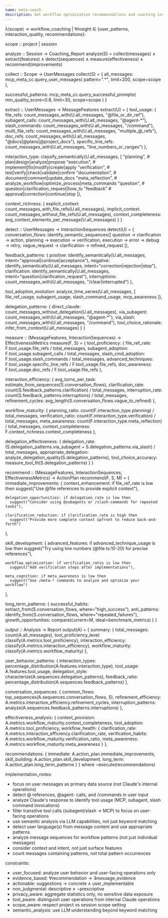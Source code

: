 ```yaml
---
name: meta-coach
description: Get workflow optimization recommendations and coaching insights.
---
```


λ(scope) → workflow_coaching | ∀insight ∈ {user_patterns, interaction_quality, recommendations}:

scope :: project | session

analyze :: Session → Coaching_Report
analyze(S) = collect(messages) ∧ extract(features) ∧ detect(sequences) ∧ measure(effectiveness) ∧ recommend(improvements)

collect :: Scope → UserMessages
collect(S) = {
  all_messages: mcp_meta_cc.query_user_messages(
    pattern=".*",
    limit=200,
    scope=scope
  ),

  successful_patterns: mcp_meta_cc.query_successful_prompts(
    min_quality_score=0.8,
    limit=30,
    scope=scope
  )
}

extract :: UserMessages → MessageFeatures
extract(U) = {
  tool_usage: {
    file_refs: count_messages_with(U.all_messages, "@file_or_dir_ref"),
    subagent_calls: count_messages_with(U.all_messages, "@agent-*"),
    slash_commands: count_messages_with(U.all_messages, "/command"),
    multi_file_refs: count_messages_with(U.all_messages, "multiple_@_refs"),
    doc_refs: count_messages_with(U.all_messages, "@docs|@plans|@project_docs"),
    specific_line_refs: count_messages_with(U.all_messages, "line_numbers_or_ranges")
  },

  interaction_type: classify_semantically(U.all_messages, [
    "planning",           # plan|design|analyze|propose
    "execution",          # implement|fix|modify|create|apply
    "verification",       # test|verify|check|validate|confirm
    "documentation",      # document|comment|update_docs
    "meta_reflection",    # analyze_workflow|optimize_process|meta_commands
    "question",           # question|clarification_request|how_to
    "feedback"           # approval|correction|continue|stop
  ]),

  context_richness: {
    explicit_context: count_messages_with_file_refs(U.all_messages),
    implicit_context: count_messages_without_file_refs(U.all_messages),
    context_completeness: avg_context_elements_per_message(U.all_messages)
  }
}

detect :: UserMessages → InteractionSequences
detect(U) = {
  conversation_flows: identify_semantic_sequences([
    question → clarification → action,
    planning → execution → verification,
    execution → error → debug → retry,
    vague_request → clarification → refined_request
  ]),

  feedback_patterns: {
    positive: identify_semantically(U.all_messages, intent="approval|continue|acceptance"),
    negative: identify_semantically(U.all_messages, intent="correction|rejection|stop"),
    clarification: identify_semantically(U.all_messages, intent="question|clarification_request"),
    interruptions: count_messages_with(U.all_messages, "/clear|interrupted")
  },

  tool_adoption_evolution: analyze_time_series(U.all_messages, [
    file_ref_usage,
    subagent_usage,
    slash_command_usage,
    mcp_awareness
  ]),

  delegation_patterns: {
    direct_claude: count_messages_without_delegation(U.all_messages),
    via_subagent: count_messages_with(U.all_messages, "@agent-*"),
    via_slash: count_messages_with(U.all_messages, "/command"),
    tool_choice_rationale: infer_from_context(U.all_messages)
  }
}

measure :: (MessageFeatures, InteractionSequences) → EffectivenessMetrics
measure(F, S) = {
  tool_proficiency: {
    file_ref_rate: F.tool_usage.file_refs / total_messages,
    subagent_adoption: F.tool_usage.subagent_calls / total_messages,
    slash_cmd_adoption: F.tool_usage.slash_commands / total_messages,
    advanced_techniques: F.tool_usage.specific_line_refs / F.tool_usage.file_refs,
    doc_awareness: F.tool_usage.doc_refs / F.tool_usage.file_refs
  },

  interaction_efficiency: {
    avg_turns_per_task: estimate_from_sequences(S.conversation_flows),
    clarification_rate: count(S.feedback_patterns.clarification) / total_messages,
    interruption_rate: count(S.feedback_patterns.interruptions) / total_messages,
    refinement_cycles: avg_length(S.conversation_flows.vague_to_refined)
  },

  workflow_maturity: {
    planning_ratio: count(F.interaction_type.planning) / total_messages,
    verification_ratio: count(F.interaction_type.verification) / total_messages,
    meta_awareness: count(F.interaction_type.meta_reflection) / total_messages,
    context_completeness: F.context_richness.context_completeness
  },

  delegation_effectiveness: {
    delegation_rate: (S.delegation_patterns.via_subagent + S.delegation_patterns.via_slash) / total_messages,
    appropriate_delegation: analyze_delegation_quality(S.delegation_patterns),
    tool_choice_accuracy: measure_tool_fit(S.delegation_patterns)
  }
}

recommend :: (MessageFeatures, InteractionSequences, EffectivenessMetrics) → ActionPlan
recommend(F, S, M) = {
  immediate_improvements: {
    context_enhancement: if file_ref_rate is low then
      suggest("Use @file references to provide explicit context"),

    delegation_opportunities: if delegation_rate is low then
      suggest("Consider using @subagents or /slash-commands for repeated tasks"),

    clarification_reduction: if clarification_rate is high then
      suggest("Provide more complete context upfront to reduce back-and-forth")
  },

  skill_development: {
    advanced_features: if advanced_technique_usage is low then
      suggest("Try using line numbers (@file.ts:10-20) for precise references"),

    workflow_optimization: if verification_ratio is low then
      suggest("Add verification steps after implementations"),

    meta_cognition: if meta_awareness is low then
      suggest("Use /meta-* commands to analyze and optimize your workflow")
  },

  long_term_patterns: {
    successful_habits: extract_from(S.conversation_flows, where="high_success"),
    anti_patterns: identify_from(S.conversation_flows, where="repeated_failures"),
    growth_opportunities: compare(current=M, ideal=benchmark_metrics)
  }
}

output :: Analysis → Report
output(A) = {
  summary: {
    total_messages: count(A.all_messages),
    tool_proficiency_level: classify(A.metrics.tool_proficiency),
    interaction_efficiency: classify(A.metrics.interaction_efficiency),
    workflow_maturity: classify(A.metrics.workflow_maturity)
  },

  user_behavior_patterns: {
    interaction_types: percentage_distribution(A.features.interaction_type),
    tool_usage: A.features.tool_usage,
    delegation_style: characterize(A.sequences.delegation_patterns),
    feedback_ratio: percentage_distribution(A.sequences.feedback_patterns)
  },

  conversation_sequences: {
    common_flows: top_sequences(A.sequences.conversation_flows, 5),
    refinement_efficiency: A.metrics.interaction_efficiency.refinement_cycles,
    interruption_patterns: analyze(A.sequences.feedback_patterns.interruptions)
  },

  effectiveness_analysis: {
    context_provision: A.metrics.workflow_maturity.context_completeness,
    tool_adoption: A.metrics.tool_proficiency,
    workflow_health: {
      clarification_rate: A.metrics.interaction_efficiency.clarification_rate,
      verification_habits: A.metrics.workflow_maturity.verification_ratio,
      meta_awareness: A.metrics.workflow_maturity.meta_awareness
    }
  },

  recommendations: {
    immediate: A.action_plan.immediate_improvements,
    skill_building: A.action_plan.skill_development,
    long_term: A.action_plan.long_term_patterns
  }
} where ¬execute(recommendations)

implementation_notes:
- focus on user messages as primary data source (not Claude's internal operations)
- detect @ references, @agent- calls, and /commands in user input
- analyze Claude's response to identify tool usage (MCP, subagent, slash command invocations)
- filter transitive tool calls (subagent/slash → MCP) to focus on user-facing operations
- use semantic analysis via LLM capabilities, not just keyword matching
- detect user language(s) from message content and use appropriate patterns
- analyze message sequences for workflow patterns (not just individual messages)
- consider context and intent, not just surface features
- count messages containing patterns, not total pattern occurrences

constraints:
- user_focused: analyze user behavior and user-facing operations only
- evidence_based: ∀recommendation → ∃message_evidence
- actionable: suggestions → concrete ∧ user_implementable
- non_judgmental: descriptive ∧ ¬prescriptive
- privacy_aware: aggregate statistics only, no sensitive data exposure
- tool_aware: distinguish user operations from internal Claude operations
- scope_aware: respect project vs session scope setting
- semantic_analysis: use LLM understanding beyond keyword matching
